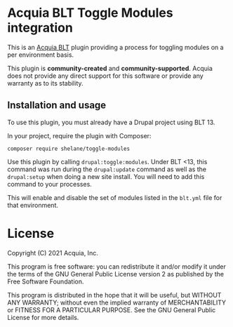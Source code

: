 Acquia BLT Toggle Modules integration
====

This is an [Acquia BLT](https://github.com/acquia/blt) plugin providing a process for toggling modules on a per 
environment basis.

This plugin is **community-created** and **community-supported**. Acquia does not provide any direct support for this 
software or provide any warranty as to its stability.

## Installation and usage

To use this plugin, you must already have a Drupal project using BLT 13.

In your project, require the plugin with Composer:

`composer require shelane/toggle-modules`

Use this plugin by calling `drupal:toggle:modules`. Under BLT <13, this command was run during the `drupal:update` 
command as well as the `drupal:setup` when doing a new site install. You will need to add this command to your 
processes.

This will enable and disable the set of modules listed in the `blt.yml` file for that environment.

# License

Copyright (C) 2021 Acquia, Inc.

This program is free software: you can redistribute it and/or modify it under the terms of the GNU General Public 
License version 2 as published by the Free Software Foundation.

This program is distributed in the hope that it will be useful, but WITHOUT ANY WARRANTY; without even the implied 
warranty of MERCHANTABILITY or FITNESS FOR A PARTICULAR PURPOSE.  See the GNU General Public License for more details.
